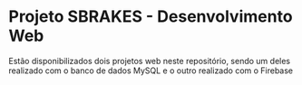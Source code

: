 # Projeto SBRAKES - Desenvolvimento Web 

Estão disponibilizados dois projetos web neste repositório, sendo um deles realizado com o banco de dados MySQL e o outro realizado com o Firebase
